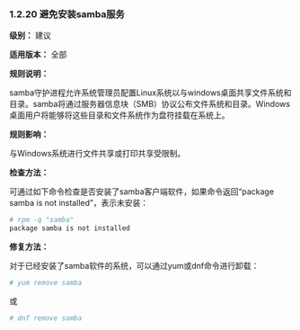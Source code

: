 ### 1.2.20 避免安装samba服务

**级别：** 建议

**适用版本：** 全部

**规则说明：** 

samba守护进程允许系统管理员配置Linux系统以与windows桌面共享文件系统和目录。samba将通过服务器信息块（SMB）协议公布文件系统和目录。Windows桌面用户将能够将这些目录和文件系统作为盘符挂载在系统上。

**规则影响：**

与Windows系统进行文件共享或打印共享受限制。

**检查方法：**

可通过如下命令检查是否安装了samba客户端软件，如果命令返回“package samba is not installed”，表示未安装：

```bash
# rpm -q "samba"
package samba is not installed
```

**修复方法：**

对于已经安装了samba软件的系统，可以通过yum或dnf命令进行卸载：

```bash
# yum remove samba
```
或
```bash
# dnf remove samba
```